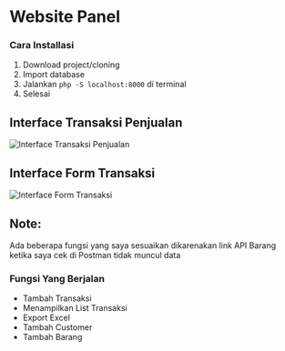 

# Website Panel

### Cara Installasi
1. Download project/cloning
2. Import database
3. Jalankan `php -S localhost:8000` di terminal
4. Selesai

## Interface Transaksi Penjualan
![Interface Transaksi Penjualan](https://i.ibb.co.com/D8XSX1P/transaksi-penjualan.png)

## Interface Form Transaksi
![Interface Form Transaksi](https://i.ibb.co.com/qjL1GZ5/form-transaksi.png)

## Note: 
Ada beberapa fungsi yang saya sesuaikan dikarenakan link API Barang ketika saya cek di Postman tidak muncul data

### Fungsi Yang Berjalan
- Tambah Transaksi
- Menampilkan List Transaksi
- Export Excel
- Tambah Customer
- Tambah Barang





